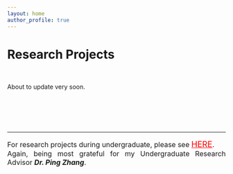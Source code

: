 ```yaml
---
layout: home
author_profile: true
---
```


# Research Projects 

<br>

About to update very soon.

<br>

<br>

<br>

<br>

---

<p style="text-align:justify; font-size: 12pt">
For research projects during undergraduate, please see <a style = "font-size: 14pt; color:red;text-decoration:underline" href="../undergraduate_projects1/">HERE</a>. <br>
Again, being most grateful for my Undergraduate Research Advisor <b><i>Dr. Ping Zhang</i></b>.
</p>

